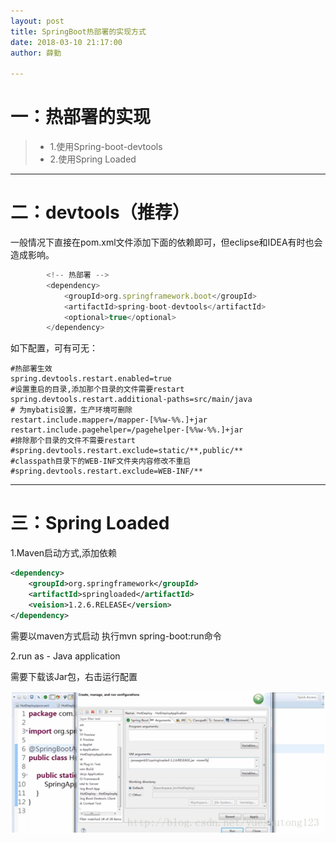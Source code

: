 ```yaml
---
layout: post
title: SpringBoot热部署的实现方式
date: 2018-03-10 21:17:00
author: 薛勤

---
```

# 一：热部署的实现

>*  1.使用Spring-boot-devtools
>*  2.使用Spring Loaded

---

# 二：devtools（推荐）

一般情况下直接在pom.xml文件添加下面的依赖即可，但eclipse和IDEA有时也会造成影响。

```javascript
        <!-- 热部署 -->
        <dependency>
            <groupId>org.springframework.boot</groupId>
            <artifactId>spring-boot-devtools</artifactId>
            <optional>true</optional>
        </dependency>
```

如下配置，可有可无：

```properties
#热部署生效
spring.devtools.restart.enabled=true
#设置重启的目录,添加那个目录的文件需要restart
spring.devtools.restart.additional-paths=src/main/java
# 为mybatis设置，生产环境可删除
restart.include.mapper=/mapper-[%%w-%%.]+jar
restart.include.pagehelper=/pagehelper-[%%w-%%.]+jar
#排除那个目录的文件不需要restart
#spring.devtools.restart.exclude=static/**,public/**
#classpath目录下的WEB-INF文件夹内容修改不重启
#spring.devtools.restart.exclude=WEB-INF/**
```

---

# 三：Spring Loaded

1.Maven启动方式,添加依赖

```xml
<dependency>
    <groupId>org.springframework</groupId>
    <artifactId>springloaded</artifactId>
    <veision>1.2.6.RELEASE</version>
</dependency>
```

需要以maven方式启动 
执行mvn spring-boot:run命令

2.run as - Java application

需要下载该Jar包，右击运行配置

![](./20180310SpringBoot热部署的实现方式/1136672-20190623134033406-240474200.png)



